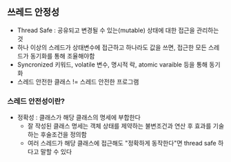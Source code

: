 ## 쓰레드 안정성

- Thread Safe : 공유되고 변경될 수 있는(mutable) 상태에 대한 접근을 관리하는 것
- 하나 이상의 스레드가 상태변수에 접근하고 하나라도 값을 쓰면, 접근한 모든 스레드가 동기화를 통해 조율해야함
- Syncronized 키워드, volatile 변수, 명시적 락, atomic varaible 등을 통해 동기화
- 스레드 안전한 클래스 != 스레드 안전한 프로그램


### 스레드 안전성이란?

- 정확성 : 클래스가 해당 클래스의 명세에 부합한다
  - 잘 작성된 클래스 명세는 객체 상태를 제약하는 불변조건과 연산 후 효과를 기술하는 후술조건을 정의함
  - 여러 스레드가 해당 클래스에 접근해도  "정확하게 동작한다"면 thread safe 하다고 말할 수 있다

  


